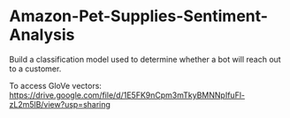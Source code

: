 # Amazon-Pet-Supplies-Sentiment-Analysis

Build a classification model used to determine whether a bot will reach out to a customer.

To access GloVe vectors: https://drive.google.com/file/d/1E5FK9nCpm3mTkyBMNNpIfuFl-zL2m5lB/view?usp=sharing
